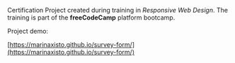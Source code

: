 Certification Project created during training in _Responsive Web Design_. The training is part of the **freeCodeCamp** platform bootcamp.

Project demo:

[https://marinaxisto.github.io/survey-form/](https://marinaxisto.github.io/survey-form/)
